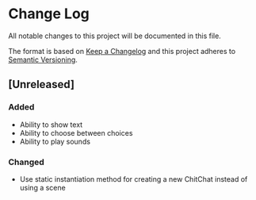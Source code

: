 # Change Log
All notable changes to this project will be documented in this file.

The format is based on [Keep a Changelog](http://keepachangelog.com/) 
and this project adheres to [Semantic Versioning](http://semver.org/).

## [Unreleased]

### Added
* Ability to show text
* Ability to choose between choices
* Ability to play sounds

### Changed
* Use static instantiation method for creating a new ChitChat instead of using
  a scene

